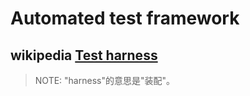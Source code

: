 # Automated test framework 



## wikipedia [Test harness](https://en.wikipedia.org/wiki/Test_harness)

> NOTE: "harness"的意思是"装配"。



